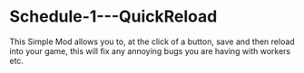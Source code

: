 # Schedule-1---QuickReload
This Simple Mod allows you to, at the click of a button, save and then reload into your game, this will fix any annoying bugs you are having with workers etc.
